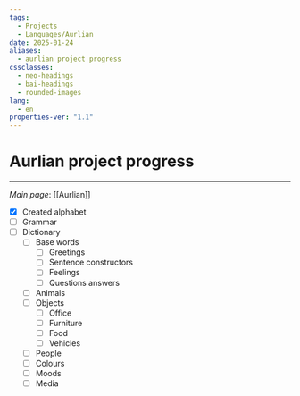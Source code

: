 ```yaml
---
tags:
  - Projects
  - Languages/Aurlian
date: 2025-01-24
aliases:
  - aurlian project progress
cssclasses:
  - neo-headings
  - bai-headings
  - rounded-images
lang:
  - en
properties-ver: "1.1"
---
```

# Aurlian project progress

***
*Main page*: [[Aurlian]]

- [x] Created alphabet
- [ ] Grammar
- [ ] Dictionary
    - [ ] Base words
        - [ ] Greetings
        - [ ] Sentence constructors
        - [ ] Feelings
        - [ ] Questions answers
    - [ ] Animals
    - [ ] Objects
        - [ ] Office
        - [ ] Furniture
        - [ ] Food
        - [ ] Vehicles
    - [ ] People
    - [ ] Colours
    - [ ] Moods
    - [ ] Media